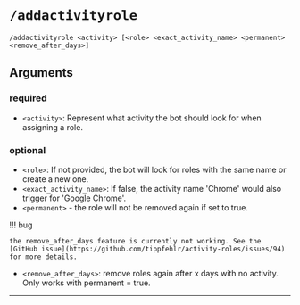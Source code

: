 # `/addactivityrole`

`/addactivityrole <activity> [<role> <exact_activity_name> <permanent> <remove_after_days>]`

## Arguments
### required
- `<activity>`: Represent what activity the bot should look for when assigning a role.
### optional
- `<role>`: If not provided, the bot will look for roles with the same name or create a new one.
- `<exact_activity_name>`: If false, the activity name 'Chrome' would also trigger for 'Google Chrome'.
- `<permanent>` - the role will not be removed again if set to true.

!!! bug

    the remove_after_days feature is currently not working. See the [GitHub issue](https://github.com/tippfehlr/activity-roles/issues/94) for more details.

- `<remove_after_days>`: remove roles again after x days with no activity. Only works with permanent = true.

___
